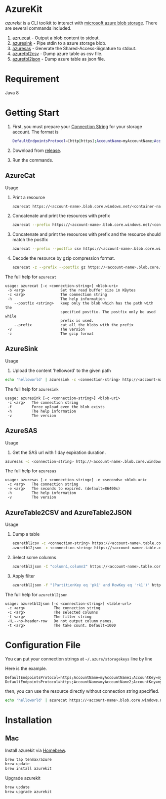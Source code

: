 # AzureKit
*azurekit* is a CLI toolkit to interact with [microsoft azure blob storage](https://azure.microsoft.com/en-us/documentation/articles/storage-introduction/#blob-storage). There are several commands included.

1. [azruecat](#azurecat) - Output a blob content to stdout.
2. [azuresink](#azuresink) - Pipe stdin to a azure storage blob.
3. [azuresas](#azuresas) - Generate the Shared-Access-Signature to stdout.
4. [azuretbl2csv](#azuretable2csv-and-azuretable2json) - Dump azure table as csv file.
5. [azuretbl2json](#azuretable2csv-and-azuretable2json) - Dump azure table as json file.


# Requirement
Java 8

# Getting Start

1. First, you must prepare your [Connection String](https://azure.microsoft.com/en-us/documentation/articles/storage-configure-connection-string/) for your storage account. The format is

	```bash
	DefaultEndpointsProtocol=[http|https];AccountName=myAccountName;AccountKey=myAccountKey
	```

2. Download from [release](https://github.com/tenmax/azurekit/releases).

3. Run the commands.

## AzureCat

Usage

1. Print a resource

	```bash
	azurecat https://<account-name>.blob.core.windows.net/<container-name>/<blob-path>
	```

2. Concatenate and print the resources with prefix

	```bash
	azurecat --prefix https://<account-name>.blob.core.windows.net/<container-name>/<blob-prefix>
	```
3. Concatenate and print the resources with prefix and the resource should match the postfix

	```bash
	azurecat --prefix --postfix csv https://<account-name>.blob.core.windows.net/<container-name>/<blob-prefix>
	```

4. Decode the resource by gzip compression format.

	```bash
	azurecat -z --prefix --postfix gz https://<account-name>.blob.core.windows.net/<container-name>/<blob-prefix>
	```

The full help for `azurecat`

```
usage: azurecat [-c <connection-string>] <blob-uri>
 -b <arg>                Set the read buffer size in KBytes
 -c <arg>                The connection string
 -h                      The help information
    --postfix <string>   keep only the blob which has the path with the
                         specified postfix. The postfix only be used while
                         prefix is used.
    --prefix             cat all the blobs with the prefix
 -v                      The version
 -z                      The gzip format
```


## AzureSink

Usage

1. Upload the content 'helloword' to the given path

```bash
echo 'helloworld' | azuresink -c <connection-string> http://<account-name>.blob.core.windows.net/<container-name>/<blob-path>
```

The full help for `azuresink`

```
usage: azuresink [-c <connection-string>] <blob-uri>
 -c <arg>   The connection string
 -f         Force upload even the blob exists
 -h         The help information
 -v         The version
```


## AzureSAS

Usage

1. Get the SAS url with 1 day expiration duration.

```bash
azuresas -c <connection-string> http://<account-name>.blob.core.windows.net/<container-name>/<blob-path>
```

The full help for `azuresas`

```
usage: azuresas [-c <connection-string>] -e <seconds> <blob-uri>
 -c <arg>   The connection string
 -e <arg>   The seconds to expired. (default=86400s)
 -h         The help information
 -v         The version
```

## AzureTable2CSV and AzureTable2JSON

Usage

1. Dump a table

	```bash
	azuretbl2csv -c <connection-string> https://<account-name>.table.core.windows.net/<table-name>
	azuretbl2json -c <connection-string> https://<account-name>.table.core.windows.net/<table-name>
	```

2. Select some columns

	```bash
	azuretbl2json -C "column1,column2" https://<account-name>.table.core.windows.net/<table-name>
	```
3. Apply filter

	```bash
	azuretbl2json -f "(PartitionKey eq 'pk1' and RowKey eq 'rk1')" https://<account-name>.table.core.windows.net/<table-name>
	```

The full help for `azuretbl2json` 

```
usage: azuretbl2json [-c <connection-string>] <table-url>
 -c <arg>             The connection string
 -C <arg>             The selected columns
 -f <arg>             The filter string
 -H,--no-header-row   Do not output column names.
 -t <arg>             The take count. Default=1000
```


# Configuration File

You can put your connection strings at `~/.azure/storagekeys` line by line

Here is the example.

```
DefaultEndpointsProtocol=https;AccountName=myAccountName1;AccountKey=myAccountKey1
DefaultEndpointsProtocol=https;AccountName=myAccountName2;AccountKey=myAccountKey2
```

then, you can use the resource directly without connection string specified.

```bash
echo 'helloworld' | azurecat https://<account-name>.blob.core.windows.net/<container-name>/<blob-path>
```

# Installation

## Mac

Install azurekit via [Homebrew](http://brew.sh/).

```bash
brew tap tenmax/azure
brew update
brew install azurekit
```

Upgrade azurekit

```bash
brew update
brew upgrade azurekit
```
